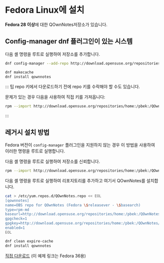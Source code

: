 # Fedora Linux에 설치

**Fedora 28 이상**에 대한 QOwnNotes저장소가 있습니다.

## Config-manager dnf 플러그인이 있는 시스템

다음 셸 명령을 루트로 실행하여 저장소를 추가합니다.

```bash
dnf config-manager --add-repo http://download.opensuse.org/repositories/home:/pbek:/QOwnNotes/Fedora_\$releasever/

dnf makecache
dnf install qownnotes
```

::: 팁 repo 키에서 다운로드하기 전에 repo 키를 수락해야 할 수도 있습니다.

문제가 있는 경우 다음을 사용하여 직접 키를 가져옵니다:

```bash
rpm --import http://download.opensuse.org/repositories/home:/pbek:/QOwnNotes/Fedora_36/repodata/repomd.xml.key
```
:::

## 레거시 설치 방법

Fedora 버전이 `config-manager` 플러그인을 지원하지 않는 경우 이 방법을 사용하여 이러한 명령을 루트로 실행합니다.

다음 셸 명령을 루트로 실행하여 저장소를 신뢰합니다.

```bash
rpm --import http://download.opensuse.org/repositories/home:/pbek:/QOwnNotes/Fedora_36/repodata/repomd.xml.key
```

다음 셸 명령을 루트로 실행하여 리포지토리를 추가하고 여기서 QOwnNotes를 설치합니다.

```bash
cat > /etc/yum.repos.d/QOwnNotes.repo << EOL
[qownnotes]
name=OBS repo for QOwnNotes (Fedora \$releasever - \$basearch)
type=rpm-md
baseurl=http://download.opensuse.org/repositories/home:/pbek:/QOwnNotes/Fedora_\$releasever/
gpgcheck=1
gpgkey=http://download.opensuse.org/repositories/home:/pbek:/QOwnNotes/Fedora_\$releasever/repodata/repomd.xml.key
enabled=1
EOL

dnf clean expire-cache
dnf install qownnotes
```

[직접 다운로드](https://download.opensuse.org/repositories/home:/pbek:/QOwnNotes/Fedora_36) (이 예제 링크는 Fedora 36용)
